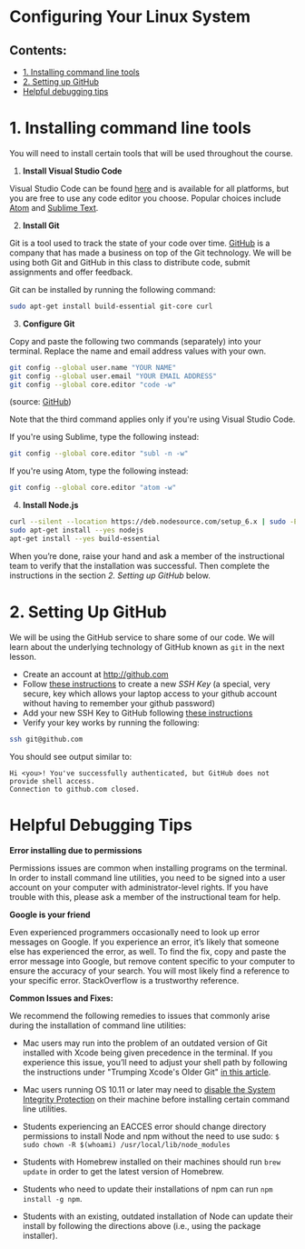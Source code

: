 # Configuring Your Linux System
## Contents:
- <a href="#tools">1. Installing command line tools</a>
- <a href="#github">2. Setting up GitHub</a>
- <a href="#tips">Helpful debugging tips</a>

<a name="tools"></a>
# 1. Installing command line tools

You will need to install certain tools that will be used throughout the course.

1. __Install Visual Studio Code__

  Visual Studio Code can be found [here](http://code.visualstudio.com) and is available for all platforms, but you are free to use any code editor you choose. Popular choices include [Atom](http://atom.io) and [Sublime Text](https://sublimetext.com/3).

2. __Install Git__

  Git is a tool used to track the state of your code over time. [GitHub](https://github.com) is a company that has made a business on top of the Git technology. We will be using both Git and GitHub in this class to distribute code, submit assignments and offer feedback.

  Git can be installed by running the following command:

  ```bash
  sudo apt-get install build-essential git-core curl
  ```

3. __Configure Git__

  Copy and paste the following two commands (separately) into your terminal. Replace the name and email address values with your own.

  ```bash
  git config --global user.name "YOUR NAME"
  git config --global user.email "YOUR EMAIL ADDRESS"
  git config --global core.editor "code -w"
  ```
  (source: [GitHub](https://help.github.com/articles/set-up-git/))

  Note that the third command applies only if you're using Visual Studio Code.

  If you're using Sublime, type the following instead: 	
  
  ```bash
  git config --global core.editor "subl -n -w"
  ```
	
  If you're using Atom, type the following instead: 
  
  ```bash
  git config --global core.editor "atom -w"
  ```

4. __Install Node.js__

  ```bash
  curl --silent --location https://deb.nodesource.com/setup_6.x | sudo -E bash -
  sudo apt-get install --yes nodejs
  apt-get install --yes build-essential
  ```

  When you’re done, raise your hand and ask a member of the instructional team to verify that the installation was successful.
  Then complete the instructions in the section *2. Setting up GitHub* below.

<a name="github"></a>
# 2. Setting Up GitHub

We will be using the GitHub service to share some of our code. We will learn
about the underlying technology of GitHub known as `git` in the next lesson.

- Create an account at http://github.com
- Follow [these
  instructions](https://help.github.com/articles/generating-a-new-ssh-key-and-adding-it-to-the-ssh-agent/)
  to create a new _SSH Key_ (a special, very secure, key which allows your
  laptop access to your github account without having to remember your github
  password)
- Add your new SSH Key to GitHub following [these
  instructions](https://help.github.com/articles/adding-a-new-ssh-key-to-your-github-account/)
- Verify your key works by running the following:

```bash
ssh git@github.com
```

  You should see output similar to:

  ```
  Hi <you>! You've successfully authenticated, but GitHub does not provide shell access.
  Connection to github.com closed.
  ```


<a name="tips"></a>
# Helpful Debugging Tips

__Error installing due to permissions__

Permissions issues are common when installing programs on the terminal. In order to install command line utilities, you need to be signed into a user account on your computer with administrator-level rights. If you have trouble with this, please ask a member of the instructional team for help.

__Google is your friend__

Even experienced programmers occasionally need to look up error messages on Google. If you experience an error, it’s likely that someone else has experienced the error, as well. To find the fix, copy and paste the error message into Google, but remove content specific to your computer to ensure the accuracy of your search. You will most likely find a reference to your specific error. StackOverflow is a trustworthy reference.


__Common Issues and Fixes:__

We recommend the following remedies to issues that commonly arise during the installation of command line utilities:

* Mac users may run into the problem of an outdated version of Git installed with Xcode being given precedence in the terminal. If you experience this issue, you’ll need to adjust your shell path by following the instructions under "Trumping Xcode's Older Git" [in this article](http://coolestguidesontheplanet.com/install-update-latest-version-git-mac-osx-10-9-mavericks/).

* Mac users running OS 10.11 or later may need to [disable the System Integrity Protection](http://osxdaily.com/2015/10/05/disable-rootless-system-integrity-protection-mac-os-x/) on their machine before installing certain command line utilities.

* Students experiencing an EACCES error should change directory permissions to install Node and npm without the need to use sudo:
`$ sudo chown -R $(whoami) /usr/local/lib/node_modules`

* Students with Homebrew installed on their machines should run `brew update` in order to get the latest version of Homebrew.

* Students who need to update their installations of npm can run `npm install -g npm`.

* Students with an existing, outdated installation of Node can update their install by following the directions above (i.e., using the package installer).
